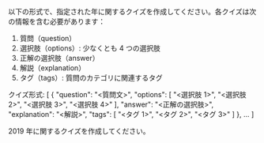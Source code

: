 以下の形式で、指定された年に関するクイズを作成してください。各クイズは次の情報を含む必要があります：

1. 質問（question）
2. 選択肢（options）: 少なくとも 4 つの選択肢
3. 正解の選択肢（answer）
4. 解説（explanation）
5. タグ（tags）: 質問のカテゴリに関連するタグ

クイズ形式:
[
{
"question": "<質問文>",
"options": [
"<選択肢 1>",
"<選択肢 2>",
"<選択肢 3>",
"<選択肢 4>"
],
"answer": "<正解の選択肢>",
"explanation": "<解説>",
"tags": [
"<タグ 1>",
"<タグ 2>",
"<タグ 3>"
]
},
...
]

2019 年に関するクイズを作成してください。

